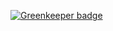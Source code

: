 
[![Greenkeeper badge](https://badges.greenkeeper.io/hricha05/node-web-server.svg)](https://greenkeeper.io/)
